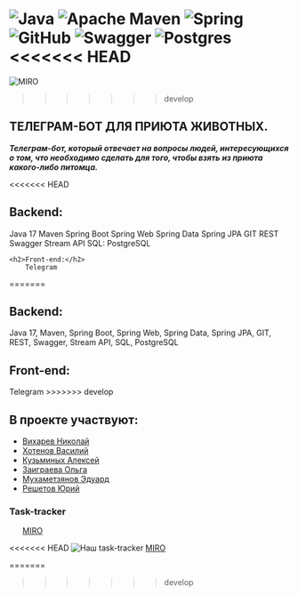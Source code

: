 ![Java](https://img.shields.io/badge/java-%23ED8B00.svg?style=for-the-badge&logo=java&logoColor=white)
![Apache Maven](https://img.shields.io/badge/Apache%20Maven-C71A36?style=for-the-badge&logo=Apache%20Maven&logoColor=white)
![Spring](https://img.shields.io/badge/spring-%236DB33F.svg?style=for-the-badge&logo=spring&logoColor=white)
![GitHub](https://img.shields.io/badge/github-%23121011.svg?style=for-the-badge&logo=github&logoColor=white)
![Swagger](https://img.shields.io/badge/-Swagger-%23Clojure?style=for-the-badge&logo=swagger&logoColor=white)
![Postgres](https://img.shields.io/badge/postgres-%23316192.svg?style=for-the-badge&logo=postgresql&logoColor=white)
<<<<<<< HEAD
=======
![MIRO](https://embed-ssl.wistia.com/deliveries/af4c6e3053c5a7ac2ad37c434af02aa9.webp?wistia-9q27hlstol-1-9q27hlstol-video-thumbnail=1&image_crop_resized=95x27)
>>>>>>> develop

<h2>ТЕЛЕГРАМ-БОТ ДЛЯ ПРИЮТА ЖИВОТНЫХ.</h2>

***Телеграм-бот, который отвечает на вопросы людей, 
интересующихся о том, что необходимо сделать для 
того, чтобы взять из приюта какого-либо питомца.***

<<<<<<< HEAD
    <h2>Backend:</h2>
        Java 17 
        Maven
        Spring Boot
        Spring Web
        Spring Data
        Spring JPA
        GIT
        REST
        Swagger
        Stream API
        SQL:
        PostgreSQL

    <h2>Front-end:</h2>
        Telegram
=======
<h2>Backend:</h2>
    Java 17, 
    Maven,
    Spring Boot,
    Spring Web,
    Spring Data,
    Spring JPA,
    GIT,
    REST,
    Swagger,
    Stream API,
    SQL,
    PostgreSQL

<h2>Front-end:</h2>
    Telegram
>>>>>>> develop
<h2>В проекте участвуют:</h2>
<ul>
<li><a href="https://github.com/ViharevN">Вихарев Николай</a></li>
<li><a href="https://github.com/VasiliyKhotenov13">Хотенов Василий</a></li>
<li><a href="https://github.com/Al3x3y86">Кузьминых Алексей</a></li>
<li><a href="https://github.com/olgazaigraewa">Заиграева Ольга</a></li>
<li><a href="https://github.com/Edward-Kazan-Skypro">Мухаметзянов Эдуард</a></li>
<li><a href="https://github.com/yura178500">Решетов Юрий</a></li>
</ul>
<h3>Task-tracker</h3>
<ul><a href="https://miro.com/app/board/uXjVPnO21qQ=/">MIRO</a></ul>




<<<<<<< HEAD
![Наш task-tracker](https://miro.com/app/board/uXjVPnO21qQ=/)
<a href="https://miro.com/app/board/uXjVPnO21qQ=/">MIRO</a>



=======
>>>>>>> develop

